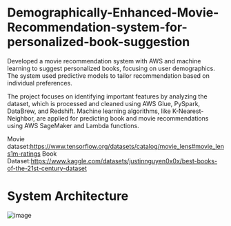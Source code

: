 # Demographically-Enhanced-Movie-Recommendation-system-for-personalized-book-suggestion
Developed a movie recommendation system with AWS and machine learning to suggest personalized books, focusing on user demographics. The system used predictive models to tailor recommendation based on individual preferences.

The project focuses on identifying important features by analyzing the dataset, which is processed and cleaned using AWS Glue, PySpark, DataBrew, and Redshift. Machine learning algorithms, like K-Nearest-Neighbor, are applied for predicting book and movie recommendations using AWS SageMaker and Lambda functions.

Movie dataset:https://www.tensorflow.org/datasets/catalog/movie_lens#movie_lens1m-ratings
Book Dataset:https://www.kaggle.com/datasets/justinnguyen0x0x/best-books-of-the-21st-century-dataset

# System Architecture

![image](https://github.com/priyavarahan/Demographically-Enhanced-Movie-Recommendation-system-for-personalized-book-suggestion/assets/174403766/cb5be81c-eee7-435a-ab6c-f11de414d6d9)
